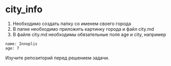 # city_info

1. Необходимо создать папку со именем своего города
2. В папке необходимо приложить картинку города и файл city.md
3. В файле city.md необходимы обязательные поля age и city, например 

```
name: Innoplis
age: 7
```

Изучите репозиторий перед решением задачи.